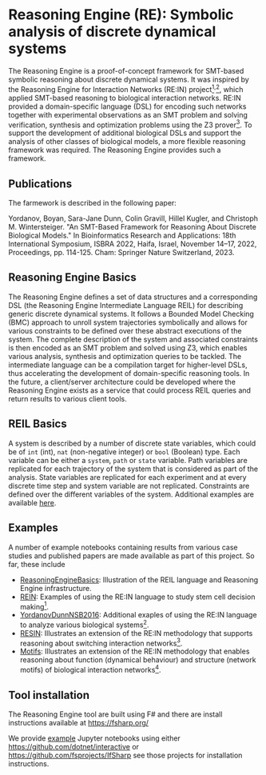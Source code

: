 # Reasoning Engine (RE): Symbolic analysis of discrete dynamical systems

The Reasoning Engine is a proof-of-concept framework for SMT-based symbolic reasoning about discrete dynamical systems. It was inspired by the Reasoning Engine for Interaction Networks (RE:IN) project[<sup>1</sup>][Dunn2014]<sup>,</sup>[<sup>2</sup>][Yordanov2016], which applied SMT-based reasoning to biological interaction networks. RE:IN provided a domain-specific language (DSL) for encoding such networks together with experimental observations as an SMT problem and solving verification, synthesis and optimization problems using the Z3 prover[<sup>3</sup>][Z3]. To support the development of additional biological DSLs and support the analysis of other classes of biological models, a more flexible reasoning framework was required. The Reasoning Engine provides such a framework.

## Publications

The farmework is described in the following paper:

Yordanov, Boyan, Sara-Jane Dunn, Colin Gravill, Hillel Kugler, and Christoph M. Wintersteiger. "An SMT-Based Framework for Reasoning About Discrete Biological Models." In Bioinformatics Research and Applications: 18th International Symposium, ISBRA 2022, Haifa, Israel, November 14–17, 2022, Proceedings, pp. 114-125. Cham: Springer Nature Switzerland, 2023.


## Reasoning Engine Basics
The Reasoning Engine defines a set of data structures and a corresponding DSL (the Reasoning Engine Intermediate Language REIL) for describing generic discrete dynamical systems. It follows a Bounded Model Checking (BMC) approach to unroll system trajectories symbolically and allows for various constraints to be defined over these abstract executions of the system. The complete description of the system and associated constraints is then encoded as an SMT problem and solved using Z3, which enables various analysis, synthesis and optimization queries to be tackled. The intermediate language can be a compilation target for higher-level DSLs, thus accelerating the development of domain-specific reasoning tools. In the future, a client/server architecture could be developed where the Reasoning Engine exists as a service that could process REIL queries and return results to various client tools. 

## REIL Basics
A system is described by a number of discrete state variables, which could be of ``int`` (int), ``nat`` (non-negative integer) or ``bool`` (Boolean) type. Each variable can be either a ``system``, ``path`` or ``state`` variable. Path variables are replicated for each trajectory of the system that is considered as part of the analysis. State variables are replicated for each experiment and at every discrete time step and system variable are not replicated. Constraints are defined over the different variables of the system. Additional examples are available [here](Examples/ReasoningEngineBasics.ipynb).

## Examples
A number of example notebooks containing results from various case studies and published papers are made available as part of this project. So far, these include
* [ReasoningEngineBasics](Examples/ReasoningEngineBasics.ipynb): Illustration of the REIL language and Reasoning Engine infrastructure.
* [REIN](Examples/REIN.ipynb): Examples of using the RE:IN language to study stem cell decision making[<sup>1</sup>][Dunn2014].
* [YordanovDunnNSB2016](Examples/YordanovDunnNSB2016.ipynb): Additional exaples of using the RE:IN language to analyze various biological systems[<sup>2</sup>][Yordanov2016].
* [RESIN](Examples/RESIN.ipynb): Illustrates an extension of the RE:IN methodology that supports reasoning about switching interaction networks[<sup>3</sup>][Yordanov2016].
* [Motifs](Examples/Motifs.ipynb): Illustrates an extension of the RE:IN methodology that enables reasoning about function (dynamical behaviour) and structure (network motifs) of biological interaction networks[<sup>4</sup>][Methods].

[Dunn2014]: https://science.sciencemag.org/content/344/6188/1156.full
[Yordanov2016]: https://www.nature.com/articles/npjsba201610
[Z3]: https://github.com/Z3Prover/z3
[RESIN]: https://www.sciencedirect.com/science/article/pii/S0303264716300338
[Methods]: https://pubmed.ncbi.nlm.nih.gov/31722483/

## Tool installation
The Reasoning Engine tool are built using F# and there are install instructions available at https://fsharp.org/

We provide [example](Examples) Jupyter notebooks using either https://github.com/dotnet/interactive or https://github.com/fsprojects/IfSharp see those projects for installation instructions.
